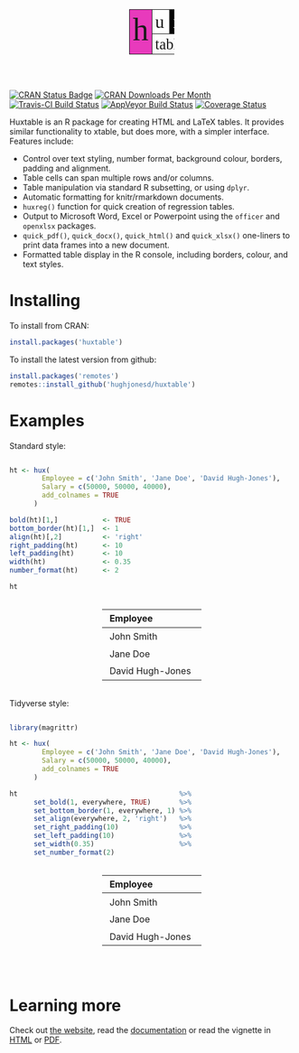 
<table class="huxtable" style="border-collapse: collapse; margin-bottom: 2em; margin-top: 2em; width: 60pt; margin-left: auto; margin-right: auto;height: 60pt;">
<col style="width: 40%;">
<col style="width: 30%;">
<col style="width: 30%;">
<tr>
<td rowspan="2" style="vertical-align: top; text-align: left; white-space: nowrap; border-width:0.5pt 0.5pt 0.5pt 0.5pt; border-style: solid; padding: 2pt 4pt 2pt 4pt; background-color: rgb(232, 58, 188); ">
<span style="font-size:42pt; font-family: Palatino; ">h</span>
</td>
<td style="vertical-align: top; text-align: left; white-space: nowrap; border-width:0.5pt 0.5pt 0.5pt 0.5pt; border-style: solid; padding: 2pt 4pt 2pt 4pt; ">
<span style="font-size:24pt; font-family: Palatino; ">u</span>
</td>
<td style="vertical-align: top; text-align: left; white-space: nowrap; border-width:0.5pt 0.5pt 0.5pt 0.5pt; border-style: solid; padding: 2pt 4pt 2pt 4pt; background-color: rgb(0, 0, 0); ">
<span style="color: rgb(255, 255, 255); font-size:24pt; font-family: Palatino; ">x</span>
</td>
</tr>
<tr>
<td colspan="2" style="vertical-align: top; text-align: center; white-space: nowrap; border-width:0.5pt 0.5pt 0.5pt 0.5pt; border-style: solid; padding: 2pt 4pt 1pt 4pt; ">
<span style="font-size:20pt; font-family: Palatino; ">table</span>
</td>
</tr>
</table>
<!-- README.md is generated from README.Rmd. Please edit that file -->
<br>

[![CRAN Status Badge](http://www.r-pkg.org/badges/version/huxtable)](https://cran.r-project.org/package=huxtable) [![CRAN Downloads Per Month](http://cranlogs.r-pkg.org/badges/huxtable)](https://CRAN.R-project.org/package=huxtable) [![Travis-CI Build Status](https://travis-ci.org/hughjonesd/huxtable.svg?branch=master)](https://travis-ci.org/hughjonesd/huxtable) [![AppVeyor Build Status](https://ci.appveyor.com/api/projects/status/github/hughjonesd/huxtable?branch=master&svg=true)](https://ci.appveyor.com/project/hughjonesd/huxtable) [![Coverage Status](https://img.shields.io/codecov/c/github/hughjonesd/huxtable/master.svg)](https://codecov.io/github/hughjonesd/huxtable?branch=master)

Huxtable is an R package for creating HTML and LaTeX tables. It provides similar functionality to xtable, but does more, with a simpler interface. Features include:

-   Control over text styling, number format, background colour, borders, padding and alignment.
-   Table cells can span multiple rows and/or columns.
-   Table manipulation via standard R subsetting, or using `dplyr`.
-   Automatic formatting for knitr/rmarkdown documents.
-   `huxreg()` function for quick creation of regression tables.
-   Output to Microsoft Word, Excel or Powerpoint using the `officer` and `openxlsx` packages.
-   `quick_pdf()`, `quick_docx()`, `quick_html()` and `quick_xlsx()` one-liners to print data frames into a new document.
-   Formatted table display in the R console, including borders, colour, and text styles.

Installing
==========

To install from CRAN:

``` r
install.packages('huxtable')
```

To install the latest version from github:

``` r
install.packages('remotes')
remotes::install_github('hughjonesd/huxtable')
```

Examples
========

Standard style:

``` r

ht <- hux(
        Employee = c('John Smith', 'Jane Doe', 'David Hugh-Jones'),
        Salary = c(50000, 50000, 40000),
        add_colnames = TRUE
      )

bold(ht)[1,]           <- TRUE
bottom_border(ht)[1,]  <- 1
align(ht)[,2]          <- 'right'
right_padding(ht)      <- 10
left_padding(ht)       <- 10
width(ht)              <- 0.35
number_format(ht)      <- 2

ht
```

<!--html_preserve-->
<table class="huxtable" style="border-collapse: collapse; margin-bottom: 2em; margin-top: 2em; width: 35%; margin-left: auto; margin-right: auto;">
<col style="width: NA;">
<col style="width: NA;">
<tr>
<td style="vertical-align: top; text-align: left; white-space: nowrap; border-width:0pt 0pt 1pt 0pt; border-style: solid; padding: 4pt 10pt 4pt 10pt; ">
<span style="font-weight: bold; ">Employee</span>
</td>
<td style="vertical-align: top; text-align: right; white-space: nowrap; border-width:0pt 0pt 1pt 0pt; border-style: solid; padding: 4pt 10pt 4pt 10pt; ">
<span style="font-weight: bold; ">Salary</span>
</td>
</tr>
<tr>
<td style="vertical-align: top; text-align: left; white-space: nowrap; border-width:0pt 0pt 0pt 0pt; border-style: solid; padding: 4pt 10pt 4pt 10pt; ">
John Smith
</td>
<td style="vertical-align: top; text-align: right; white-space: nowrap; border-width:0pt 0pt 0pt 0pt; border-style: solid; padding: 4pt 10pt 4pt 10pt; ">
50000.00
</td>
</tr>
<tr>
<td style="vertical-align: top; text-align: left; white-space: nowrap; border-width:0pt 0pt 0pt 0pt; border-style: solid; padding: 4pt 10pt 4pt 10pt; ">
Jane Doe
</td>
<td style="vertical-align: top; text-align: right; white-space: nowrap; border-width:0pt 0pt 0pt 0pt; border-style: solid; padding: 4pt 10pt 4pt 10pt; ">
50000.00
</td>
</tr>
<tr>
<td style="vertical-align: top; text-align: left; white-space: nowrap; border-width:0pt 0pt 0pt 0pt; border-style: solid; padding: 4pt 10pt 4pt 10pt; ">
David Hugh-Jones
</td>
<td style="vertical-align: top; text-align: right; white-space: nowrap; border-width:0pt 0pt 0pt 0pt; border-style: solid; padding: 4pt 10pt 4pt 10pt; ">
40000.00
</td>
</tr>
</table>
<!--/html_preserve-->
Tidyverse style:

``` r

library(magrittr)

ht <- hux(
        Employee = c('John Smith', 'Jane Doe', 'David Hugh-Jones'),
        Salary = c(50000, 50000, 40000),
        add_colnames = TRUE
      )

ht                                        %>%
      set_bold(1, everywhere, TRUE)       %>%
      set_bottom_border(1, everywhere, 1) %>%
      set_align(everywhere, 2, 'right')   %>%
      set_right_padding(10)               %>%
      set_left_padding(10)                %>%
      set_width(0.35)                     %>%
      set_number_format(2)
```

<!--html_preserve-->
<table class="huxtable" style="border-collapse: collapse; margin-bottom: 2em; margin-top: 2em; width: 35%; margin-left: auto; margin-right: auto;">
<col style="width: NA;">
<col style="width: NA;">
<tr>
<td style="vertical-align: top; text-align: left; white-space: nowrap; border-width:0pt 0pt 1pt 0pt; border-style: solid; padding: 4pt 10pt 4pt 10pt; ">
<span style="font-weight: bold; ">Employee</span>
</td>
<td style="vertical-align: top; text-align: right; white-space: nowrap; border-width:0pt 0pt 1pt 0pt; border-style: solid; padding: 4pt 10pt 4pt 10pt; ">
<span style="font-weight: bold; ">Salary</span>
</td>
</tr>
<tr>
<td style="vertical-align: top; text-align: left; white-space: nowrap; border-width:0pt 0pt 0pt 0pt; border-style: solid; padding: 4pt 10pt 4pt 10pt; ">
John Smith
</td>
<td style="vertical-align: top; text-align: right; white-space: nowrap; border-width:0pt 0pt 0pt 0pt; border-style: solid; padding: 4pt 10pt 4pt 10pt; ">
50000.00
</td>
</tr>
<tr>
<td style="vertical-align: top; text-align: left; white-space: nowrap; border-width:0pt 0pt 0pt 0pt; border-style: solid; padding: 4pt 10pt 4pt 10pt; ">
Jane Doe
</td>
<td style="vertical-align: top; text-align: right; white-space: nowrap; border-width:0pt 0pt 0pt 0pt; border-style: solid; padding: 4pt 10pt 4pt 10pt; ">
50000.00
</td>
</tr>
<tr>
<td style="vertical-align: top; text-align: left; white-space: nowrap; border-width:0pt 0pt 0pt 0pt; border-style: solid; padding: 4pt 10pt 4pt 10pt; ">
David Hugh-Jones
</td>
<td style="vertical-align: top; text-align: right; white-space: nowrap; border-width:0pt 0pt 0pt 0pt; border-style: solid; padding: 4pt 10pt 4pt 10pt; ">
40000.00
</td>
</tr>
</table>
<!--/html_preserve-->
 

Learning more
=============

Check out [the website](https://hughjonesd.github.io/huxtable), read the [documentation](https://hughjonesd.github.io/huxtable/reference/index.html) or read the vignette in [HTML](https://hughjonesd.github.io/huxtable/huxtable.html) or [PDF](https://hughjonesd.github.io/huxtable/huxtable.pdf).
